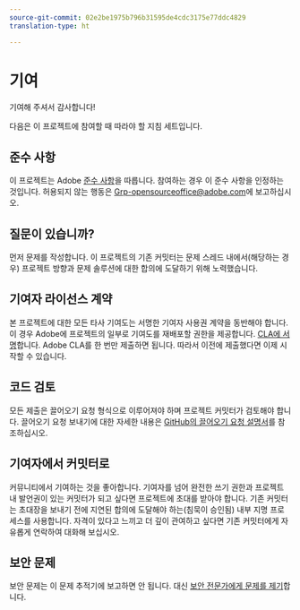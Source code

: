 ```yaml
---
source-git-commit: 02e2be1975b796b31595de4cdc3175e77ddc4829
translation-type: ht

---
```

# 기여

기여해 주셔서 감사합니다!

다음은 이 프로젝트에 참여할 때 따라야 할 지침 세트입니다.

## 준수 사항

이 프로젝트는 Adobe [준수 사항](code-of-conduct.md)을 따릅니다. 참여하는 경우 이 준수 사항을 인정하는 것입니다. 허용되지 않는 행동은 [Grp-opensourceoffice@adobe.com](mailto:Grp-opensourceoffice@adobe.com)에 보고하십시오.

## 질문이 있습니까?

먼저 문제를 작성합니다. 이 프로젝트의 기존 커밋터는 문제 스레드 내에서(해당하는 경우) 프로젝트 방향과 문제 솔루션에 대한 합의에 도달하기 위해 노력했습니다.

## 기여자 라이선스 계약

본 프로젝트에 대한 모든 타사 기여도는 서명한 기여자 사용권 계약을 동반해야 합니다. 이 경우 Adobe에 프로젝트의 일부로 기여도를 재배포할 권한을 제공합니다. [CLA에 서명](https://opensource.adobe.com/cla.html)합니다. Adobe CLA를 한 번만 제출하면 됩니다. 따라서 이전에 제출했다면 이제 시작할 수 있습니다.

## 코드 검토

모든 제출은 끌어오기 요청 형식으로 이루어져야 하며 프로젝트 커밋터가 검토해야 합니다. 끌어오기 요청 보내기에 대한 자세한 내용은 [GitHub의 끌어오기 요청 설명서](https://help.github.com/kr/articles/about-pull-requests/)를 참조하십시오.

<!--
Lastly, please follow the [pull request template](PULL_REQUEST_TEMPLATE.md) when
submitting a pull request!
-->

## 기여자에서 커밋터로

커뮤니티에서 기여하는 것을 좋아합니다. 기여자를 넘어 완전한 쓰기 권한과 프로젝트 내 발언권이 있는 커밋터가 되고 싶다면 프로젝트에 초대를 받아야 합니다. 기존 커밋터는 초대장을 보내기 전에 지연된 합의에 도달해야 하는(침묵이 승인됨) 내부 지명 프로세스를 사용합니다. 자격이 있다고 느끼고 더 깊이 관여하고 싶다면 기존 커밋터에게 자유롭게 연락하여 대화해 보십시오.

## 보안 문제

보안 문제는 이 문제 추적기에 보고하면 안 됩니다. 대신 [보안 전문가에게 문제를 제기](https://helpx.adobe.com/kr/security/alertus.html)합니다.
